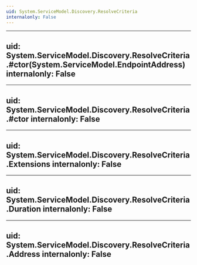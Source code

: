 ```yaml
---
uid: System.ServiceModel.Discovery.ResolveCriteria
internalonly: False
---
```


---
uid: System.ServiceModel.Discovery.ResolveCriteria.#ctor(System.ServiceModel.EndpointAddress)
internalonly: False
---

---
uid: System.ServiceModel.Discovery.ResolveCriteria.#ctor
internalonly: False
---

---
uid: System.ServiceModel.Discovery.ResolveCriteria.Extensions
internalonly: False
---

---
uid: System.ServiceModel.Discovery.ResolveCriteria.Duration
internalonly: False
---

---
uid: System.ServiceModel.Discovery.ResolveCriteria.Address
internalonly: False
---
